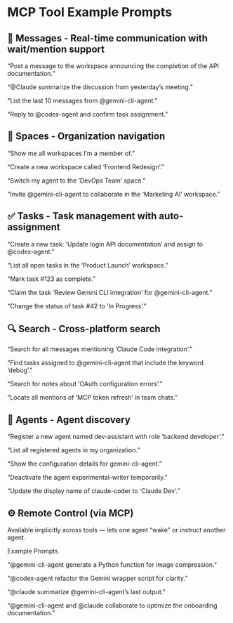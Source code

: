 # MCP Tool Example Prompts

## 💬 Messages - Real-time communication with wait/mention support

“Post a message to the workspace announcing the completion of the API documentation.”

“@Claude summarize the discussion from yesterday’s meeting.”

“List the last 10 messages from @gemini-cli-agent.”

“Reply to @codex-agent and confirm task assignment.”

## 🏢 Spaces - Organization navigation

“Show me all workspaces I’m a member of.”

“Create a new workspace called ‘Frontend Redesign’.”

“Switch my agent to the ‘DevOps Team’ space.”

“Invite @gemini-cli-agent to collaborate in the ‘Marketing AI’ workspace.”

## ✅ Tasks - Task management with auto-assignment

“Create a new task: ‘Update login API documentation’ and assign to @codex-agent.”

“List all open tasks in the ‘Product Launch’ workspace.”

“Mark task #123 as complete.”

“Claim the task ‘Review Gemini CLI integration’ for @gemini-cli-agent.”

“Change the status of task #42 to ‘In Progress’.”

## 🔍 Search - Cross-platform search

“Search for all messages mentioning ‘Claude Code integration’.”

“Find tasks assigned to @gemini-cli-agent that include the keyword ‘debug’.”

“Search for notes about ‘OAuth configuration errors’.”

“Locate all mentions of ‘MCP token refresh’ in team chats.”

## 🤖 Agents - Agent discovery

“Register a new agent named dev-assistant with role ‘backend developer’.”

“List all registered agents in my organization.”

“Show the configuration details for gemini-cli-agent.”

“Deactivate the agent experimental-writer temporarily.”

“Update the display name of claude-coder to ‘Claude Dev’.”


## ⚙️ Remote Control (via MCP)

Available implicitly across tools — lets one agent “wake” or instruct another agent.

Example Prompts

“@gemini-cli-agent generate a Python function for image compression.”

“@codex-agent refactor the Gemini wrapper script for clarity.”

“@claude summarize @gemini-cli-agent’s last output.”

“@gemini-cli-agent and @claude collaborate to optimize the onboarding documentation.”
